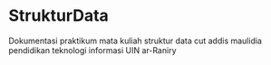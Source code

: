 # StrukturData
Dokumentasi praktikum mata kuliah struktur data
cut addis maulidia pendidikan teknologi informasi
UIN ar-Raniry
